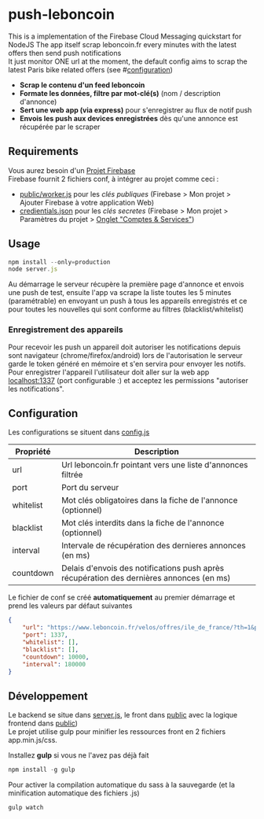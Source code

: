 # push-leboncoin
This is a implementation of the Firebase Cloud Messaging quickstart for NodeJS<bt>
The app itself scrap leboncoin.fr every minutes with the latest offers then send push notifications<br>
It just monitor ONE url at the moment, the default config aims to scrap the latest Paris bike related offers (see #[configuration](#user-content-configuration))<br>

- **Scrap le contenu d'un feed leboncoin**
- **Formate les données, filtre par mot-clé(s)** (nom / description d'annonce)
- **Sert une web app (via express)** pour s'enregistrer au flux de notif push
- **Envois les push aux devices enregistrées** dès qu'une annonce est récupérée par le scraper

## Requirements
Vous aurez besoin d'un [Projet Firebase](https://console.firebase.google.com/u/0/)<br>
Firebase fournit 2 fichiers conf, à intégrer au projet comme ceci :<br>
- [public/worker.js](public/worker.js) pour les *clés publiques* (Firebase > Mon projet > Ajouter Firebase à votre application Web)
- [credientials.json](credientials.json) pour les *clés secretes* (Firebase > Mon projet > Paramètres du projet > [Onglet "Comptes & Services"](https://console.firebase.google.com/u/0/project/le_nom_de_ton_projet_ici/settings/serviceaccounts/adminsdk))

## Usage
```js
npm install --only=production
node server.js
```
Au démarrage le serveur récupère la première page d'annonce et envois une push de test, ensuite l'app va scrape la liste toutes les 5 minutes (paramétrable) en envoyant un push à tous les appareils enregistrés et ce pour toutes les nouvelles qui sont conforme au filtres (blacklist/whitelist)<br>

### Enregistrement des appareils
Pour recevoir les push un appareil doit autoriser les notifications depuis sont navigateur (chrome/firefox/android) lors de l'autorisation le serveur garde le token généré en mémoire et s'en servira pour envoyer les notifs.
Pour enregistrer l'appareil l'utilisateur doit aller sur la web app [localhost:1337](http://localhost:1337) (port configurable :) et acceptez les permissions "autoriser les notifications".

## Configuration
Les configurations se situent dans [config.js](config.js)

| Propriété | Description |
| ------ | ------ |
| url | Url leboncoin.fr pointant vers une liste d'annonces filtrée |
| port | Port du serveur |
| whitelist | Mot clés obligatoires dans la fiche de l'annonce (optionnel) |
| blacklist | Mot clés interdits dans la fiche de l'annonce (optionnel) |
| interval | Intervale de récupération des dernieres annonces (en ms) |
| countdown | Delais d'envois des notifications push après récupération des dernières annonces (en ms) |

Le fichier de conf se créé **automatiquement** au premier démarrage et prend les valeurs par défaut suivantes
```json
{
	"url": "https://www.leboncoin.fr/velos/offres/ile_de_france/?th=1&ps=6&pe=12",
	"port": 1337,
	"whitelist": [],
	"blacklist": [],
	"countdown": 10000,
	"interval": 180000
}
```

## Développement
Le backend se situe dans [server.js](server.js), le front dans [public](public/) avec la logique frontend dans [public](public/vendor/app.js))<br>
Le projet utilise gulp pour minifier les ressources front en 2 fichiers app.min.js/css.<br>

Installez **gulp** si vous ne l'avez pas déjà fait<br>
```js
npm install -g gulp
```

Pour activer la compilation automatique du sass à la sauvegarde (et la minification automatique des fichiers .js)
```js
gulp watch
```
